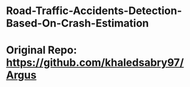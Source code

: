 # Road-Traffic-Accidents-Detection-Based-On-Crash-Estimation

# Original Repo: https://github.com/khaledsabry97/Argus
